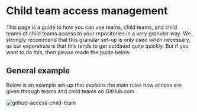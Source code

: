 # Child team access management

This page is a guide to how you can use teams, child teams, and child teams of child teams access to your repositories in a very granular way. We strongly recommend that this granular set-up is only used when necessary, as our expereince is that this tends to get outdated quite quickly. But if you want to do this, then please reade the guide below.

## General example

Below is an example set-up that explains the main rules how access are given through teams and child teams on GitHub.com 

![github-access-child-team](https://user-images.githubusercontent.com/15911801/72999680-b3a8de00-3dcd-11ea-815d-d2144b5fa391.png)
